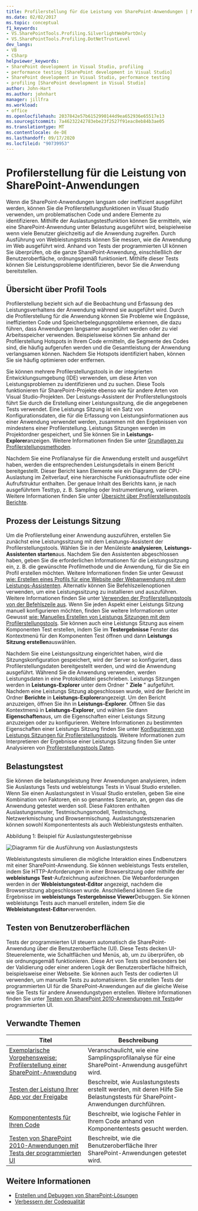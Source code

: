 ```yaml
---
title: Profilerstellung für die Leistung von SharePoint-Anwendungen | Microsoft-Dokumentation
ms.date: 02/02/2017
ms.topic: conceptual
f1_keywords:
- VS.SharePointTools.Profiling.SilverlightWebPartOnly
- VS.SharePointTools.Profiling.DotNetTrustLevel
dev_langs:
- VB
- CSharp
helpviewer_keywords:
- SharePoint development in Visual Studio, profiling
- performance testing [SharePoint development in Visual Studio]
- SharePoint development in Visual Studio, performance testing
- profiling [SharePoint development in Visual Studio]
author: John-Hart
ms.author: johnhart
manager: jillfra
ms.workload:
- office
ms.openlocfilehash: 2037842e57b6152990144d9ea652936e65517e13
ms.sourcegitcommit: 7a46232242783ebe23f2527f91eac8eb84b3ae05
ms.translationtype: MT
ms.contentlocale: de-DE
ms.lasthandoff: 09/17/2020
ms.locfileid: "90739953"
---
```

# <a name="profile-the-performance-of-sharepoint-applications"></a>Profilerstellung für die Leistung von SharePoint-Anwendungen

Wenn die SharePoint-Anwendungen langsam oder ineffizient ausgeführt werden, können Sie die Profilerstellungsfunktionen in Visual Studio verwenden, um problematischen Code und andere Elemente zu identifizieren. Mithilfe der Auslastungstestfunktion können Sie ermitteln, wie eine SharePoint-Anwendung unter Belastung ausgeführt wird, beispielweise wenn viele Benutzer gleichzeitig auf die Anwendung zugreifen. Durch Ausführung von Webleistungstests können Sie messen, wie die Anwendung im Web ausgeführt wird. Anhand von Tests der programmierten UI können Sie überprüfen, ob die ganze SharePoint-Anwendung, einschließlich der Benutzeroberfläche, ordnungsgemäß funktioniert. Mithilfe dieser Tests können Sie Leistungsprobleme identifizieren, bevor Sie die Anwendung bereitstellen.

## <a name="profile-tools-overview"></a>Übersicht über Profil Tools

Profilerstellung bezieht sich auf die Beobachtung und Erfassung des Leistungsverhaltens der Anwendung während sie ausgeführt wird. Durch die Profilerstellung für die Anwendung können Sie Probleme wie Engpässe, ineffizienten Code und Speicherbelegungsprobleme erkennen, die dazu führen, dass Anwendungen langsamer ausgeführt werden oder zu viel Arbeitsspeicher verwenden. Beispielsweise können Sie anhand der Profilerstellung Hotspots in Ihrem Code ermitteln, die Segmente des Codes sind, die häufig aufgerufen werden und die Gesamtleistung der Anwendung verlangsamen können. Nachdem Sie Hotspots identifiziert haben, können Sie sie häufig optimieren oder entfernen.

Sie können mehrere Profilerstellungstools in der integrierten Entwicklungsumgebung (IDE) verwenden, um diese Arten von Leistungsproblemen zu identifizieren und zu suchen. Diese Tools funktionieren für SharePoint-Projekte ebenso wie für andere Arten von Visual Studio-Projekten. Der Leistungs-Assistent der Profilerstellungstools führt Sie durch die Erstellung einer Leistungssitzung, die die angegebenen Tests verwendet. Eine Leistungs Sitzung ist ein Satz von Konfigurationsdaten, die für die Erfassung von Leistungsinformationen aus einer Anwendung verwendet werden, zusammen mit den Ergebnissen von mindestens einer Profilerstellung. Leistungs Sitzungen werden im Projektordner gespeichert, und Sie können Sie in **Leistungs-Explorer**anzeigen. Weitere Informationen finden Sie unter [Grundlagen zu Profilerstellungsmethoden](../profiling/understanding-performance-collection-methods.md).

Nachdem Sie eine Profilanalyse für die Anwendung erstellt und ausgeführt haben, werden die entsprechenden Leistungsdetails in einem Bericht bereitgestellt. Dieser Bericht kann Elemente wie ein Diagramm der CPU-Auslastung im Zeitverlauf, eine hierarchische Funktionsaufrufliste oder eine Aufrufstruktur enthalten. Der genaue Inhalt des Berichts kann, je nach ausgeführtem Testtyp, z. B. Sampling oder Instrumentierung, variieren. Weitere Informationen finden Sie unter [Übersicht über Profilerstellungstools Berichte](../profiling/performance-report-overview.md).

## <a name="performance-session-process"></a>Prozess der Leistungs Sitzung

Um die Profilerstellung einer Anwendung auszuführen, erstellen Sie zunächst eine Leistungssitzung mit dem Leistungs-Assistent der Profilerstellungstools. Wählen Sie in der Menüleiste **analysieren**, **Leistungs-Assistenten starten**aus. Nachdem Sie den Assistenten abgeschlossen haben, geben Sie die erforderlichen Informationen für die Leistungssitzung ein, z. B. die gewünschte Profilmethode und die Anwendung, für die Sie ein Profil erstellen möchten. Weitere Informationen finden Sie unter Gewusst [wie: Erstellen eines Profils für eine Website oder Webanwendung mit dem Leistungs-Assistenten](../profiling/how-to-collect-performance-data-for-a-web-site.md). Alternativ können Sie Befehlszeilenoptionen verwenden, um eine Leistungssitzung zu installieren und auszuführen. Weitere Informationen finden Sie unter [Verwenden der Profilerstellungstools von der Befehlszeile aus](../profiling/using-the-profiling-tools-from-the-command-line.md). Wenn Sie jeden Aspekt einer Leistungs Sitzung manuell konfigurieren möchten, finden Sie weitere Informationen unter Gewusst [wie: Manuelles Erstellen von Leistungs Sitzungen mit dem Profilerstellungstools](../profiling/how-to-manually-create-performance-sessions.md). Sie können auch eine Leistungs Sitzung aus einem Komponenten Test erstellen, indem Sie im **Testergebnisse** Fenster das Kontextmenü für den Komponenten Test öffnen und dann **Leistungs Sitzung erstellen**auswählen.

Nachdem Sie eine Leistungssitzung eingerichtet haben, wird die Sitzungskonfiguration gespeichert, wird der Server so konfiguriert, dass Profilerstellungsdaten bereitgestellt werden, und wird die Anwendung ausgeführt. Während Sie die Anwendung verwenden, werden Leistungsdaten in eine Protokolldatei geschrieben. Leistungs Sitzungen werden in **Leistungs-Explorer** unter dem Ordner " **Ziele** " aufgeführt. Nachdem eine Leistungs Sitzung abgeschlossen wurde, wird der Bericht im Ordner **Berichte** in **Leistungs-Explorer**angezeigt. Um den Bericht anzuzeigen, öffnen Sie ihn in **Leistungs-Explorer**. Öffnen Sie das Kontextmenü in **Leistungs-Explorer**, und wählen Sie dann **Eigenschaften**aus, um die Eigenschaften einer Leistungs Sitzung anzuzeigen oder zu konfigurieren. Weitere Informationen zu bestimmten Eigenschaften einer Leistungs Sitzung finden Sie unter [Konfigurieren von Leistungs Sitzungen für Profilerstellungstools](../profiling/configuring-performance-sessions.md). Weitere Informationen zum Interpretieren der Ergebnisse einer Leistungs Sitzung finden Sie unter Analysieren von [Profilerstellungstools Daten](../profiling/analyzing-performance-tools-data.md).

## <a name="stress-test"></a>Belastungstest

Sie können die belastungsleistung Ihrer Anwendungen analysieren, indem Sie Auslastungs Tests und webleistungs Tests in Visual Studio erstellen. Wenn Sie einen Auslastungstest in Visual Studio erstellen, geben Sie eine Kombination von Faktoren, ein so genanntes Szenario, an, gegen das die Anwendung getestet werden soll. Diese Faktoren enthalten Auslastungsmuster, Testmischungsmodell, Testmischung, Netzwerkmischung und Browsermischung. Auslastungstestszenarien können sowohl Komponententests als auch Webleistungstests enthalten.

Abbildung 1: Beispiel für Auslastungstestergebnisse

![Diagramm für die Ausführung von Auslastungstests](../sharepoint/media/load-webgraphs.png "Diagramm für die Ausführung von Auslastungstests")

Webleistungstests simulieren die mögliche Interaktion eines Endbenutzers mit einer SharePoint-Anwendung. Sie können webleistungs Tests erstellen, indem Sie HTTP-Anforderungen in einer Browsersitzung oder mithilfe der **webleistungs Test**-Aufzeichnung aufzeichnen. Die Webanforderungen werden in der **Webleistungstest-Editor** angezeigt, nachdem die Browsersitzung abgeschlossen wurde. Anschließend können Sie die Ergebnisse im **webleistungs Testergebnisse Viewer**Debuggen. Sie können webleistungs Tests auch manuell erstellen, indem Sie die **Webleistungstest-Editor**verwenden.

## <a name="test-user-interfaces"></a>Testen von Benutzeroberflächen

Tests der programmierten UI steuern automatisch die SharePoint-Anwendung über die Benutzeroberfläche (UI). Diese Tests decken UI-Steuerelemente, wie Schaltflächen und Menüs, ab, um zu überprüfen, ob sie ordnungsgemäß funktionieren. Diese Art von Tests sind besonders bei der Validierung oder einer anderen Logik der Benutzeroberfläche hilfreich, beispielsweise einer Webseite. Sie können auch Tests der codierten UI verwenden, um manuelle Tests zu automatisieren. Sie erstellen Tests der programmierten UI für die SharePoint-Anwendungen auf die gleiche Weise wie Sie Tests für andere Anwendungstypen erstellen. Weitere Informationen finden Sie unter [Testen von SharePoint 2010-Anwendungen mit Tests](../vs-2015/test/testing-sharepoint-2010-applications-with-coded-ui-tests.md?view=vs-2015)der programmierten UI.

## <a name="related-topics"></a>Verwandte Themen

|Titel|Beschreibung|
|-----------|-----------------|
|[Exemplarische Vorgehensweise: Profilerstellung einer SharePoint-Anwendung](../sharepoint/walkthrough-profiling-a-sharepoint-application.md)|Veranschaulicht, wie eine Samplingsprofilanalyse für eine SharePoint-Anwendung ausgeführt wird.|
|[Testen der Leistung Ihrer App vor der Freigabe](/azure/devops/test/load-test/run-performance-tests-app-before-release?view=vsts)|Beschreibt, wie Auslastungstests erstellt werden, mit deren Hilfe Sie Belastungstests für SharePoint-Anwendungen durchführen.|
|[Komponententests für Ihren Code](../test/unit-test-your-code.md)|Beschreibt, wie logische Fehler in Ihrem Code anhand von Komponententests gesucht werden.|
|[Testen von SharePoint 2010-Anwendungen mit Tests der programmierten UI](../vs-2015/test/testing-sharepoint-2010-applications-with-coded-ui-tests.md?view=vs-2015)|Beschreibt, wie die Benutzeroberfläche Ihrer SharePoint-Anwendungen getestet wird.|

## <a name="see-also"></a>Weitere Informationen

- [Erstellen und Debuggen von SharePoint-Lösungen](../sharepoint/building-and-debugging-sharepoint-solutions.md)
- [Verbessern der Codequalität](../test/improve-code-quality.md)